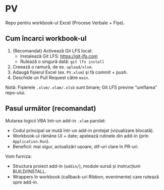 # PV

Repo pentru workbook-ul Excel (Procese Verbale + Fișe).

## Cum încarci workbook-ul

1. (Recomandat) Activează Git LFS local:
   - Instalează Git LFS: https://git-lfs.com
   - Rulează o singură dată: `git lfs install`
2. Creează o ramură, de ex. `upload/xlsm`.
3. Adaugă fișierul Excel (ex. `PV.xlsm`) și fă commit + push.
4. Deschide un Pull Request către `main`.

Notă: Fișierele `.xlsm/.xlam/.xlsb` sunt binare; Git LFS previne “umflarea” repo-ului.

## Pasul următor (recomandat)

Mutarea logicii VBA într-un add-in `.xlam` parolat:
- Codul principal se mută într-un add-in protejat (vizualizare blocată).
- Workbook-ul rămâne UI + date; apelează rutinele din add-in (prin `Application.Run`).
- Beneficii: mai sigur, actualizări ușoare, dif-uri clare în PR-uri.

Vom furniza:
- Structura proiect add-in (`addin/`), module sursă și instrucțiuni BUILD/INSTALL.
- Wrappers în workbook (callback-uri Ribbon, evenimente) care rutează spre add-in.
